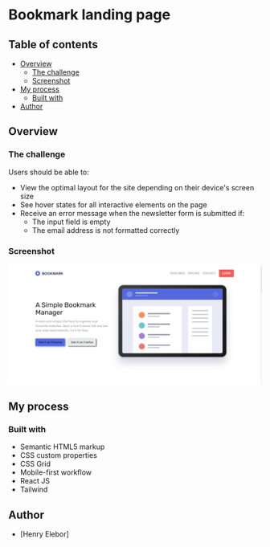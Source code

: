#  Bookmark landing page

## Table of contents

- [Overview](#overview)
  - [The challenge](#the-challenge)
  - [Screenshot](#screenshot)
- [My process](#my-process)
  - [Built with](#built-with)
- [Author](#author)

## Overview

### The challenge

Users should be able to:

- View the optimal layout for the site depending on their device's screen size
- See hover states for all interactive elements on the page
- Receive an error message when the newsletter form is submitted if:
  - The input field is empty
  - The email address is not formatted correctly

### Screenshot

![](./bookmark.png)

## My process

### Built with

- Semantic HTML5 markup
- CSS custom properties
- CSS Grid
- Mobile-first workflow
- React JS
- Tailwind

## Author

- [Henry Elebor]

